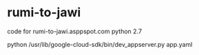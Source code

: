 # rumi-to-jawi
code for rumi-to-jawi.asppspot.com python 2.7

python /usr/lib/google-cloud-sdk/bin/dev_appserver.py app.yaml
